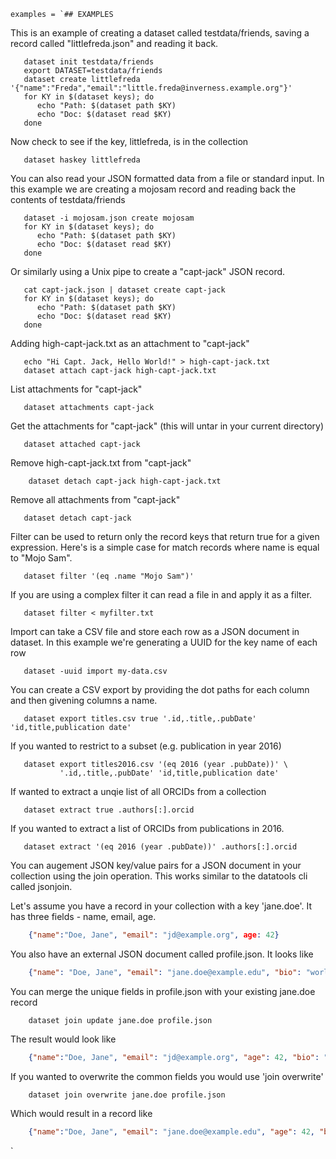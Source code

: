 	examples = `## EXAMPLES

This is an example of creating a dataset called testdata/friends, saving
a record called "littlefreda.json" and reading it back.

```shell
   dataset init testdata/friends
   export DATASET=testdata/friends
   dataset create littlefreda '{"name":"Freda","email":"little.freda@inverness.example.org"}'
   for KY in $(dataset keys); do
      echo "Path: $(dataset path $KY) 
      echo "Doc: $(dataset read $KY)
   done
```

Now check to see if the key, littlefreda, is in the collection

```shell
   dataset haskey littlefreda
```

You can also read your JSON formatted data from a file or standard input.
In this example we are creating a mojosam record and reading back the contents
of testdata/friends

```shell
   dataset -i mojosam.json create mojosam
   for KY in $(dataset keys); do
      echo "Path: $(dataset path $KY) 
      echo "Doc: $(dataset read $KY)
   done
```

Or similarly using a Unix pipe to create a "capt-jack" JSON record.

```shell
   cat capt-jack.json | dataset create capt-jack
   for KY in $(dataset keys); do
      echo "Path: $(dataset path $KY) 
      echo "Doc: $(dataset read $KY)
   done
```

Adding high-capt-jack.txt as an attachment to "capt-jack"

```shell
   echo "Hi Capt. Jack, Hello World!" > high-capt-jack.txt
   dataset attach capt-jack high-capt-jack.txt
```

List attachments for "capt-jack"

```shell
   dataset attachments capt-jack
```

Get the attachments for "capt-jack" (this will untar in your current directory)

```shell
   dataset attached capt-jack
```

Remove high-capt-jack.txt from "capt-jack"

```shell
    dataset detach capt-jack high-capt-jack.txt
```

Remove all attachments from "capt-jack"

```shell
   dataset detach capt-jack
```

Filter can be used to return only the record keys that return true for a given
expression. Here's is a simple case for match records where name is equal to
"Mojo Sam".

```shell
   dataset filter '(eq .name "Mojo Sam")'
```

If you are using a complex filter it can read a file in and apply it as a filter.

```shell
   dataset filter < myfilter.txt
```

Import can take a CSV file and store each row as a JSON document in dataset. In
this example we're generating a UUID for the key name of each row

```shell
   dataset -uuid import my-data.csv
```

You can create a CSV export by providing the dot paths for each column and
then givening columns a name.

```shell
   dataset export titles.csv true '.id,.title,.pubDate' 'id,title,publication date'
```
   
If you wanted to restrict to a subset (e.g. publication in year 2016)

```shell
   dataset export titles2016.csv '(eq 2016 (year .pubDate))' \
           '.id,.title,.pubDate' 'id,title,publication date'
```

If wanted to extract a unqie list of all ORCIDs from a collection 

```shell
   dataset extract true .authors[:].orcid
```

If you wanted to extract a list of ORCIDs from publications in 2016.

```shell
   dataset extract '(eq 2016 (year .pubDate))' .authors[:].orcid
```


You can augement JSON key/value pairs for a JSON document in your collection
using the join operation. This works similar to the datatools cli called jsonjoin.

Let's assume you have a record in your collection with a key 'jane.doe'. It has
three fields - name, email, age.  

```json
    {"name":"Doe, Jane", "email": "jd@example.org", age: 42}
```

You also have an external JSON document called profile.json. It looks like

```json
    {"name": "Doe, Jane", "email": "jane.doe@example.edu", "bio": "world renowned geophysist"}
```

You can merge the unique fields in profile.json with your existing jane.doe record

```shell
    dataset join update jane.doe profile.json
```

The result would look like

```json
    {"name":"Doe, Jane", "email": "jd@example.org", "age": 42, "bio": "renowned geophysist"}
```

If you wanted to overwrite the common fields you would use 'join overwrite'

```shell
    dataset join overwrite jane.doe profile.json
```

Which would result in a record like

```json
    {"name":"Doe, Jane", "email": "jane.doe@example.edu", "age": 42, "bio": "renowned geophysist"}
```
`
